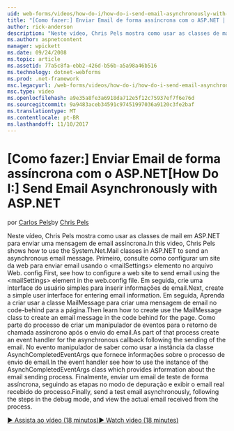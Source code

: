```yaml
---
uid: web-forms/videos/how-do-i/how-do-i-send-email-asynchronously-with-aspnet
title: "[Como fazer:] Enviar Email de forma assíncrona com o ASP.NET | Microsoft Docs"
author: rick-anderson
description: "Neste vídeo, Chris Pels mostra como usar as classes de mail em ASP.NET para enviar uma mensagem de email assíncrona. Primeiro, consulte como configurar um si da web..."
ms.author: aspnetcontent
manager: wpickett
ms.date: 09/24/2008
ms.topic: article
ms.assetid: 77a5c8fa-ebb2-426d-b56b-a5a98a46b516
ms.technology: dotnet-webforms
ms.prod: .net-framework
msc.legacyurl: /web-forms/videos/how-do-i/how-do-i-send-email-asynchronously-with-aspnet
msc.type: video
ms.openlocfilehash: a9e35a8fe3a6918da712e5f12c75937ef7f6e76d
ms.sourcegitcommit: 9a9483aceb34591c97451997036a9120c3fe2baf
ms.translationtype: MT
ms.contentlocale: pt-BR
ms.lasthandoff: 11/10/2017
---
```

<a name="how-do-i-send-email-asynchronously-with-aspnet"></a><span data-ttu-id="b8a56-104">[Como fazer:] Enviar Email de forma assíncrona com o ASP.NET</span><span class="sxs-lookup"><span data-stu-id="b8a56-104">[How Do I:] Send Email Asynchronously with ASP.NET</span></span>
====================
<span data-ttu-id="b8a56-105">por [Carlos Pels](https://twitter.com/chrispels)</span><span class="sxs-lookup"><span data-stu-id="b8a56-105">by [Chris Pels](https://twitter.com/chrispels)</span></span>

<span data-ttu-id="b8a56-106">Neste vídeo, Chris Pels mostra como usar as classes de mail em ASP.NET para enviar uma mensagem de email assíncrona.</span><span class="sxs-lookup"><span data-stu-id="b8a56-106">In this video, Chris Pels shows how to use the System.Net.Mail classes in ASP.NET to send an asynchronous email message.</span></span> <span data-ttu-id="b8a56-107">Primeiro, consulte como configurar um site da web para enviar email usando o &lt;mailSettings&gt; elemento no arquivo Web. config.</span><span class="sxs-lookup"><span data-stu-id="b8a56-107">First, see how to configure a web site to send email using the &lt;mailSettings&gt; element in the web.config file.</span></span> <span data-ttu-id="b8a56-108">Em seguida, crie uma interface do usuário simples para inserir informações de email.</span><span class="sxs-lookup"><span data-stu-id="b8a56-108">Next, create a simple user interface for entering email information.</span></span> <span data-ttu-id="b8a56-109">Em seguida, Aprenda a criar usar a classe MailMessage para criar uma mensagem de email no code-behind para a página.</span><span class="sxs-lookup"><span data-stu-id="b8a56-109">Then learn how to create use the MailMessage class to create an email message in the code behind for the page.</span></span> <span data-ttu-id="b8a56-110">Como parte do processo de criar um manipulador de eventos para o retorno de chamada assíncrono após o envio do email.</span><span class="sxs-lookup"><span data-stu-id="b8a56-110">As part of that process create an event handler for the asynchronous callback following the sending of the email.</span></span> <span data-ttu-id="b8a56-111">No evento manipulador de saber como usar a instância da classe AsynchCompletedEventArgs que fornece informações sobre o processo de envio de email.</span><span class="sxs-lookup"><span data-stu-id="b8a56-111">In the event handler see how to use the instance of the AsynchCompletedEventArgs class which provides information about the email sending process.</span></span> <span data-ttu-id="b8a56-112">Finalmente, enviar um email de teste de forma assíncrona, seguindo as etapas no modo de depuração e exibir o email real recebido do processo.</span><span class="sxs-lookup"><span data-stu-id="b8a56-112">Finally, send a test email asynchronously, following the steps in the debug mode, and view the actual email received from the process.</span></span>

[<span data-ttu-id="b8a56-113">&#9654; Assista ao vídeo (18 minutos)</span><span class="sxs-lookup"><span data-stu-id="b8a56-113">&#9654; Watch video (18 minutes)</span></span>](https://channel9.msdn.com/Blogs/ASP-NET-Site-Videos/how-do-i-send-email-asynchronously-with-aspnet)
